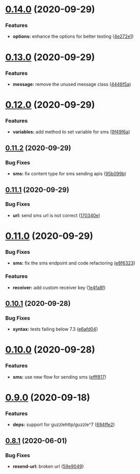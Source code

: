 # [0.14.0](https://github.com/craftsys/msg91-php/compare/v0.13.0...v0.14.0) (2020-09-29)


### Features

* **options:** enhance the options for better testing ([4e272e1](https://github.com/craftsys/msg91-php/commit/4e272e1e44e250f46f2bf7dbd5ae8ae075875ef3))

# [0.13.0](https://github.com/craftsys/msg91-php/compare/v0.12.0...v0.13.0) (2020-09-29)


### Features

* **message:** remove the unused message class ([4446f5a](https://github.com/craftsys/msg91-php/commit/4446f5a78c47a19bf7eb12fefda13770fb83a102))

# [0.12.0](https://github.com/craftsys/msg91-php/compare/v0.11.2...v0.12.0) (2020-09-29)


### Features

* **variables:** add method to set variable for sms ([9f49f6a](https://github.com/craftsys/msg91-php/commit/9f49f6a063b89d140df2d392d2dfcb6d1b132a93))

## [0.11.2](https://github.com/craftsys/msg91-php/compare/v0.11.1...v0.11.2) (2020-09-29)


### Bug Fixes

* **sms:** fix content type for sms sending apis ([95b099b](https://github.com/craftsys/msg91-php/commit/95b099b7643c0a5e4cb657a67c5b69028b8af90e))

## [0.11.1](https://github.com/craftsys/msg91-php/compare/v0.11.0...v0.11.1) (2020-09-29)


### Bug Fixes

* **url:** send sms url is not correct ([170340e](https://github.com/craftsys/msg91-php/commit/170340e0182f6a6506e598d6a0653a75212e3e36))

# [0.11.0](https://github.com/craftsys/msg91-php/compare/v0.10.1...v0.11.0) (2020-09-29)


### Bug Fixes

* **sms:** fix the sms endpoint and code refactoring ([e8f6323](https://github.com/craftsys/msg91-php/commit/e8f6323ae9d326093ce736da5e4b652e8d6aad67))


### Features

* **receiver:** add custom receiver key ([1e4fa8f](https://github.com/craftsys/msg91-php/commit/1e4fa8f3fb8be9fadea644886406e64132b6458c))

## [0.10.1](https://github.com/craftsys/msg91-php/compare/v0.10.0...v0.10.1) (2020-09-28)


### Bug Fixes

* **syntax:** tests failing below 7.3 ([e6afd04](https://github.com/craftsys/msg91-php/commit/e6afd041c880ad255fe5d639a721f47a174dff73))

# [0.10.0](https://github.com/craftsys/msg91-php/compare/v0.9.0...v0.10.0) (2020-09-28)


### Features

* **sms:** use new flow for sending sms ([efff817](https://github.com/craftsys/msg91-php/commit/efff817074f586a6da1305c689d442e1b17d7653))

# [0.9.0](https://github.com/craftsys/msg91-php/compare/v0.8.1...v0.9.0) (2020-09-18)


### Features

* **deps:** support for guzzlehttp/guzzle^7 ([694ffe2](https://github.com/craftsys/msg91-php/commit/694ffe2a146c1da4549ef78f9cbf06b870cececb))

## [0.8.1](https://github.com/craftsys/msg91-php/compare/v0.8.0...v0.8.1) (2020-06-01)


### Bug Fixes

* **resend-url:** broken url ([59e9049](https://github.com/craftsys/msg91-php/commit/59e9049f210aff7e481ff3384a934ff2dd449f37))
